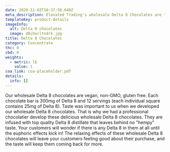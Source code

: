```yaml
---
date: 2020-11-02T16:37:58.648Z
meta_description: Elevated Trading's wholesale Delta 8 Chocolates are the only...
templateKey: product-details
imageInfo:
  alt: Delta 8 chocolates
  image: d8chocltndrk.jpg
title: Delta 8 Chocolates
category: Concentrate
thc: 0
cbd: 0
weights:
  - metric: lb
    value: 1
coa_link: coa-placeholder.pdf
details:
  info: []
---
```

Our wholesale Delta 8 chocolates are vegan, non-GMO, gluten free. Each chocolate bar is 300mg of Delta 8 and 12 servings (each individual square contains 25mg of Delta 8). Taste was important to us when we developed our wholesale Delta 8 chocolates. That is why we had a professional chocolatier develop these delicious wholesale Delta 8 chocolates. They are infused with top quality Delta 8 distillate that leaves behind no "hempy" taste. Your customers will wonder if there is any Delta 8 in them at all until the euphoric effects kick in! The relaxing effects of these wholesale Delta 8 chocolates will leave your customers feeling good about their purchase, and the taste will keep them coming back for more.